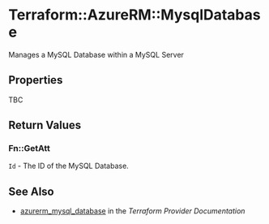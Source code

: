 # Terraform::AzureRM::MysqlDatabase

Manages a MySQL Database within a MySQL Server

## Properties

TBC

## Return Values

### Fn::GetAtt

`Id` - The ID of the MySQL Database.

## See Also

* [azurerm_mysql_database](https://www.terraform.io/docs/providers/azurerm/r/mysql_database.html) in the _Terraform Provider Documentation_